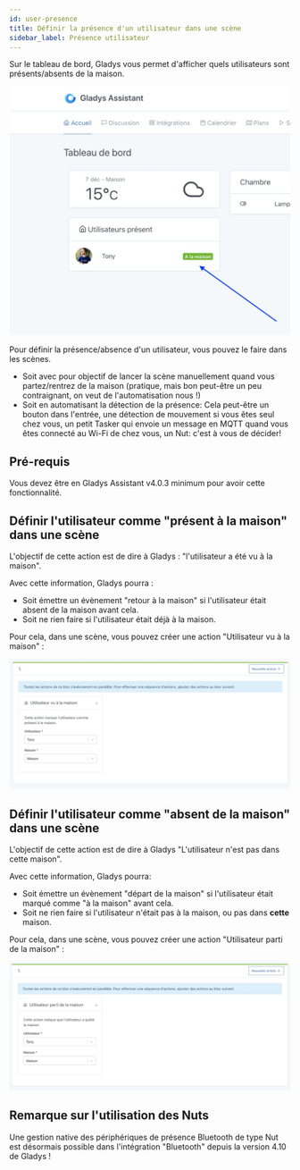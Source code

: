 ```yaml
---
id: user-presence
title: Définir la présence d'un utilisateur dans une scène
sidebar_label: Présence utilisateur
---
```


Sur le tableau de bord, Gladys vous permet d'afficher quels utilisateurs sont présents/absents de la maison.

![Tableau de bord présence utilisateur](../../../../../static/img/docs/fr/scenes/user-presence/dashboard-box.jpg)

Pour définir la présence/absence d'un utilisateur, vous pouvez le faire dans les scènes.

- Soit avec pour objectif de lancer la scène manuellement quand vous partez/rentrez de la maison (pratique, mais bon peut-être un peu contraignant, on veut de l'automatisation nous !)
- Soit en automatisant la détection de la présence: Cela peut-être un bouton dans l'entrée, une détection de mouvement si vous êtes seul chez vous, un petit Tasker qui envoie un message en MQTT quand vous êtes connecté au Wi-Fi de chez vous, un Nut: c'est à vous de décider!

## Pré-requis

Vous devez être en Gladys Assistant v4.0.3 minimum pour avoir cette fonctionnalité.

## Définir l'utilisateur comme "présent à la maison" dans une scène

L'objectif de cette action est de dire à Gladys : "l'utilisateur a été vu à la maison".

Avec cette information, Gladys pourra :

- Soit émettre un évènement "retour à la maison" si l'utilisateur était absent de la maison avant cela.
- Soit ne rien faire si l'utilisateur était déjà à la maison.

Pour cela, dans une scène, vous pouvez créer une action "Utilisateur vu à la maison" :

![Utilisateur vu à la maison](../../../../../static/img/docs/fr/scenes/user-presence/user-seen-at-home.jpg)

## Définir l'utilisateur comme "absent de la maison" dans une scène

L'objectif de cette action est de dire à Gladys "L'utilisateur n'est pas dans cette maison".

Avec cette information, Gladys pourra:

- Soit émettre un évènement "départ de la maison" si l'utilisateur était marqué comme "à la maison" avant cela.
- Soit ne rien faire si l'utilisateur n'était pas à la maison, ou pas dans **cette** maison.

Pour cela, dans une scène, vous pouvez créer une action "Utilisateur parti de la maison" :

![Utilisateur parti de la maison](../../../../../static/img/docs/fr/scenes/user-presence/user-left-home.jpg)

## Remarque sur l'utilisation des Nuts

Une gestion native des périphériques de présence Bluetooth de type Nut est désormais possible dans l'intégration "Bluetooth" depuis la version 4.10 de Gladys !
